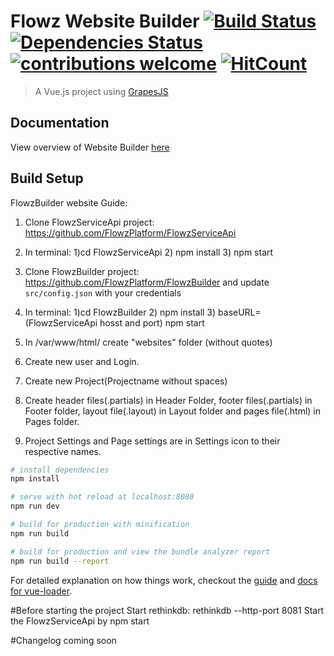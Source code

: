 # Flowz Website Builder [![Build Status](https://travis-ci.org/FlowzPlatform/website-builder.svg?branch=master)](https://travis-ci.org/FlowzPlatform/website-builder) [![Dependencies Status](https://david-dm.org/FlowzPlatform/website-builder.svg)](https://david-dm.org/FlowzPlatform/website-builder.svg) [![contributions welcome](https://img.shields.io/badge/contributions-welcome-brightgreen.svg?style=flat)](https://github.com/FlowzPlatform/website-builder/issues) [![HitCount](https://hits.dwyl.com/FlowzPlatform/website-builder.svg)](http://hits.dwyl.com/FlowzPlatform/website-builder)

> A Vue.js project using [GrapesJS](https://github.com/artf/grapesjs)

## Documentation

View overview of Website Builder [here](https://github.com/FlowzPlatform/website-builder/wiki/Overview)

## Build Setup

FlowzBuilder website Guide:

1. Clone FlowzServiceApi project: https://github.com/FlowzPlatform/FlowzServiceApi

2. In terminal: 1)cd FlowzServiceApi 2) npm install 3) npm start

3. Clone FlowzBuilder project: https://github.com/FlowzPlatform/FlowzBuilder and update `src/config.json` with your credentials

4. In terminal: 1)cd FlowzBuilder 2) npm install 3) baseURL=(FlowzServiceApi hosst and port) npm start

5. In /var/www/html/ create "websites" folder (without quotes)

6. Create new user and Login.   

7. Create new Project(Projectname without spaces)

8. Create header files(.partials) in Header Folder, footer files(.partials) in Footer folder, layout file(.layout) in Layout folder and pages file(.html) in Pages folder.

9. Project Settings and Page settings are in Settings icon to their respective names.

``` bash
# install dependencies
npm install

# serve with hot reload at localhost:8080
npm run dev

# build for production with minification
npm run build

# build for production and view the bundle analyzer report
npm run build --report
```

For detailed explanation on how things work, checkout the [guide](http://vuejs-templates.github.io/webpack/) and [docs for vue-loader](http://vuejs.github.io/vue-loader).


#Before starting the project
Start rethinkdb: rethinkdb --http-port 8081
Start the FlowzServiceApi by npm start

#Changelog
coming soon

